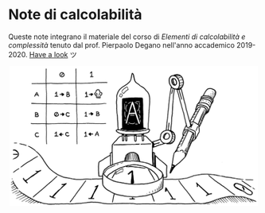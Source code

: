 # Note di calcolabilità

Queste note integrano il materiale del corso di *Elementi di calcolabilità e complessità* tenuto dal prof. Pierpaolo Degano nell'anno accademico 2019-2020. [Have a look](https://nbviewer.jupyter.org/github/MatteoGiorgi/computability_notes/blob/master/src/notes.pdf) ツ

<p align="center">
  <img width="500" src="assets/machine.png"/>
</p>
